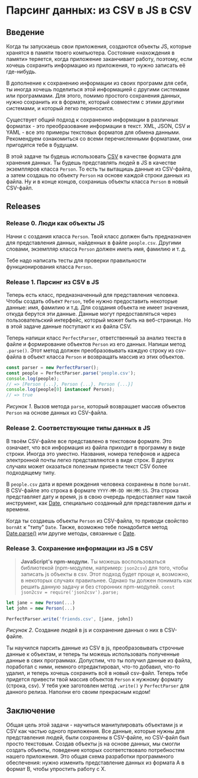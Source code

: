 # Парсинг данных: из CSV в JS в CSV

## Введение

Когда ты запускаешь свои приложения, создаются объекты JS, которые хранятся в памяти твоего компьютера. Состояние «нахождения в памяти» теряется, когда приложение заканчивает работу, поэтому, если хочешь сохранить информацию из приложения, то нужно записать её где-нибудь.

В дополнение к сохранению информации из своих программ для себя, ты иногда хочешь поделиться этой информацией с другими системами или программами. Для этого, помимо простого сохранения данных, нужно сохранить их в формате, который совместим с этими другими системами, и который легко переносится.

Существует общий подход к сохранению информации в различных форматах - это преобразование информации в текст. XML, JSON, CSV и YAML - все это примеры текстовых форматов для обмена данными. Рекомендуем ознакомиться со всеми перечисленными форматами, они пригодятся тебе в будущем.

В этой задаче ты будешь использовать [CSV][wikipedia csv] в качестве формата для хранения данных. Ты будешь представлять людей в JS в качестве экземпляров класса `Person`. То есть ты вытащишь данные из CSV-файла, а затем создашь по объекту `Person`  на основе каждой строки данных из файла. Ну и в конце концов, сохранишь объекты класса `Person` в новый CSV-файл.


## Releases
### Release 0. Люди как объекты JS
Начни с создания класса `Person`. Твой класс должен быть предназначен для представления данных, найденных в файле `people.csv`. Другими словами, экземпляр класса `Person` должен иметь имя, фамилию и т. д.

Тебе надо написать тесты для проверки правильности функционирования класса `Person`.


### Release 1. Парсинг из CSV в JS

Теперь есть класс, предназначенный для представления человека. Чтобы создать объект `Person`, тебе нужно предоставить некоторые данные: имя, фамилию и т.д. Для создания объекта не имеет значения, откуда берутся эти данные. Данные могут предоставляться через пользовательский интерфейс, который может быть на веб-странице. Но в этой задаче данные поступают к из файла CSV.

Теперь напиши класс `PerfectParser`, ответственный за анализ текста в файле и формирование объектов `Person` из его данных. Напиши метод `.parse()`. Этот метод должен преобразовывать каждую строку из csv-файла в объект класса `Person`  и возвращать массив из этих объектов.

```js
const parser = new PerfectParser();
const people = PerfectParser.parse('people.csv');
console.log(people);
// => [Person {...}, Person {...}, Person {...}]
console.log(people[0] instanceof Person);
// => true

```
*Рисунок 1*. Вызов метода `parse`, который возвращает массив объектов `Person` на основе данных из CSV-файла.


### Release 2. Соответствующие типы данных в JS
В твоём CSV-файле все представлено в текстовом формате. Это означает, что вся информация из файла приходит в программу в виде строки. Иногда это уместно. Названия, номера телефонов и адреса электронной почты легко представляются в виде строк. В других случаях может оказаться полезным привести текст CSV более подходящему типу.

В `people.csv` дата и время рождения человека сохранены в поле `bornAt`. В CSV-файле это строка в формате `YYYY-MM-DD HH:MM:SS`. Эта строка представляет дату и время, js в свою очередь предоставляет нам такой инструмент, как [Date][], специально созданный для представления даты и времени.

Когда ты создаешь объекты `Person`  из CSV-файла, то приводи свойство `bornAt` к "типу" `Date`. Также, возможно тебе понадобится метод [Date.parse()][] или другие методы, связанные с [Date][].


### Release 3. Сохранение информации из JS в CSV

>**JavaScript's npm-модули.**
Ты можешь воспользоваться библиотекой (npm-модулем, например: `json2csv`) для того, чтобы записать js объекты в csv. Этот подход будет проще и, возможно, в некоторых случаях правильнее. Однако ты должен понимать как решить данную задачу и без сторонних npm-модулей. `const json2csv = require('json2csv').parse;`


```js
let jane = new Person(...)
let john = new Person(...)

PerfectParser.write('friends.csv', [jane, john])
```

*Рисунок 2*. Создание людей в js и сохранение данных о них в CSV-файле.

Ты научился парсить данные из CSV в js, преобразовывать строчные данные к объектам, и теперь ты можешь использовать полученные данные в свих программах. Допустим, что ты получил данные из файла, поработал с ними, немного отредактировал, что-то добавил, что-то удалил, и теперь хочешь сохранить всё в новый csv-файл. Теперь тебе придется привести твой массив объектов `Person` к нужному формату (строка, csv). У тебя уже заготовлен метод `.write()` у `PerfectParser` для данного релиза. Наполни его своим прекрасным кодом!

## Заключение
Общая цель этой задачи - научиться манипулировать объектами js и CSV как частью одного приложения. Все данные, которые нужны для представления людей, были сохранены в CSV-файле, но CSV-файл был просто текстовым. Создав объекты js на основе данных, мы смогли создать объекты, поведение которых соответствовало потребностям нашего приложения. Это общая схема разработки программного обеспечения: нужно изменить представление данных из формата A в формат B, чтобы упростить работу с X.

[Date]: https://developer.mozilla.org/ru/docs/Web/JavaScript/Reference/Global_Objects/Date
[Date.parse()]: https://developer.mozilla.org/ru/docs/Web/JavaScript/Reference/Global_Objects/Date/parse
[wikipedia csv]: https://en.wikipedia.org/wiki/Comma-separated_values
[wikipedia lazy initialization]: https://en.wikipedia.org/wiki/Lazy_initialization
[wikipedia memoization]: https://en.wikipedia.org/wiki/Memoization
